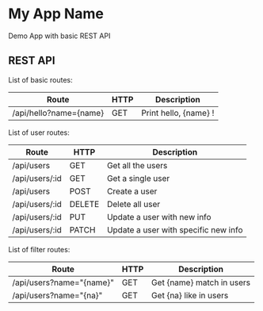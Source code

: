 # My App Name
Demo App with basic REST API

## REST API
List of basic routes:

| Route                  | HTTP | Description          |
|------------------------|------|----------------------|
| /api/hello?name={name} | GET  |Print hello, {name} ! |

List of user routes:

| Route             | HTTP      | Description                           |
|-------------------|-----------|---------------------------------------|
| /api/users        | GET       | Get all the users                     |
| /api/users/:id    | GET       | Get a single user                     |
| /api/users        | POST      | Create a user                         |
| /api/users/:id    | DELETE    | Delete all user                       |
| /api/users/:id    | PUT       | Update a user with new info           |
| /api/users/:id    | PATCH     | Update a user with specific new info  |

List of filter routes:

Route | HTTP | Description
--- | --- | ---
/api/users?name="{name}" | GET | Get {name} match in users
/api/users?name="{na}" | GET | Get {na} like in users